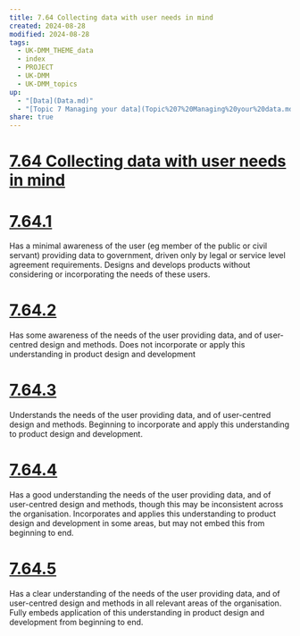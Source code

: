 ```yaml
---
title: 7.64 Collecting data with user needs in mind
created: 2024-08-28
modified: 2024-08-28
tags:
  - UK-DMM_THEME_data
  - index
  - PROJECT
  - UK-DMM
  - UK-DMM_topics
up:
  - "[Data](Data.md)"
  - "[Topic 7 Managing your data](Topic%207%20Managing%20your%20data.md)"
share: true
---
```

# [7.64 Collecting data with user needs in mind](7.64%20Collecting%20data%20with%20user%20needs%20in%20mind.md)
# [7.64.1](7.64.1.md)

Has a minimal awareness of the user (eg member of the public or civil servant) providing data to government, driven only by legal or service level agreement requirements. Designs and develops products without considering or incorporating the needs of these users.

# [7.64.2](7.64.2.md)

Has some awareness of the needs of the user providing data, and of user-centred design and methods. Does not incorporate or apply this understanding in product design and development

# [7.64.3](7.64.3.md)

Understands the needs of the user providing data, and of user-centred design and methods. Beginning to incorporate and apply this understanding to product design and development.

# [7.64.4](7.64.4.md)

Has a good understanding the needs of the user providing data, and of user-centred design and methods, though this may be inconsistent across the organisation. Incorporates and applies this understanding to product design and development in some areas, but may not embed this from beginning to end.

# [7.64.5](7.64.5.md)

Has a clear understanding of the needs of the user providing data, and of user-centred design and methods in all relevant areas of the organisation. Fully embeds application of this understanding in product design and development from beginning to end.
